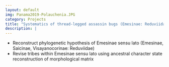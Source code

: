 ```yaml
---
layout: default
img: Panama2019-Polauchenia.JPG
category: Projects
title: "Systematics of thread-legged assassin bugs (Emesinae: Reduviidae)"
description: |
---
```


* Reconstruct phylogenetic hypothesis of Emesinae sensu lato (Emesinae, Saicinae, Visayanocorinae: Reduviidae)
* Revise tribes within Emesinae sensu lato using ancestral character state reconstruction of morphological matrix
